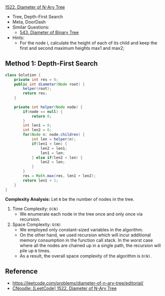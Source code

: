 [1522. Diameter of N-Ary Tree](https://leetcode.com/problems/diameter-of-n-ary-tree/)

* Tree, Depth-First Search
* Meta, DoorDash
* Similar Questions:
    * [543. Diameter of Binary Tree](https://leetcode.com/problems/diameter-of-binary-tree/)
* Hints:
    * For the node i, calculate the height of each of its child and keep the first and second maximum heights max1 and max2;


## Method 1: Depth-First Search
```java 
class Solution {
    private int res = 0;
    public int diameter(Node root) {
        helper(root);
        return res;
    }
    
    private int helper(Node node) {
        if(node == null) {
            return 0;
        }
        int len1 = 0;
        int len2 = 0;
        for(Node n: node.children) {
            int len = helper(n);
            if(len1 < len) {
                len2 = len1;
                len1 = len;
            } else if(len2 < len) {
                len2 = len;
            }
        }
        res = Math.max(res, len1 + len2);
        return len1 + 1;
    }
}
```
**Complexity Analysis:**
Let `N` be the number of nodes in the tree.
1. Time Complexity: `O(N)`
   * We enumerate each node in the tree once and only once via recursion.
2. Space Complexity: `O(N)`
   * We employed only constant-sized variables in the algorithm.
   * On the other hand, we used recursion which will incur additional memory consumption in the function call stack. In the worst case where all the nodes are chained up in a single path, the recursion will pile up `N` times.
   * As a result, the overall space complexity of the algorithm is `O(N)`.


## Reference
* https://leetcode.com/problems/diameter-of-n-ary-tree/editorial/
* [CNoodle: [LeetCode] 1522. Diameter of N-Ary Tree](https://www.cnblogs.com/cnoodle/p/14349421.html)